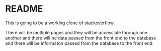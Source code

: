 # README

This is going to be a working clone of stackoverflow.

There will be multiple pages and they will be accessible through one another and there will be data passed from the front end to the database and there will be informaton passed from the database to the front end. 
